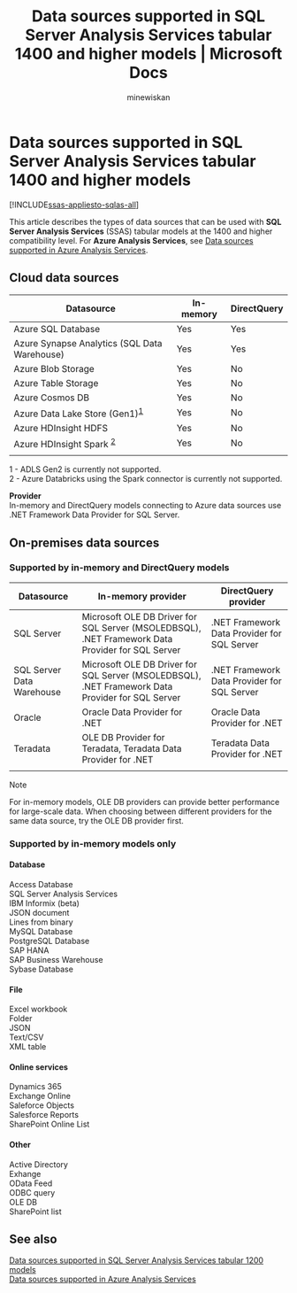 ﻿---
title: "Data sources supported in SQL Server Analysis Services tabular 1400 and higher models | Microsoft Docs"
description: Learn about the types of data sources that can be used with SQL Server Analysis Services (SSAS) tabular models at the 1400 and higher compatibility level.
ms.date: 02/03/2021
ms.prod: sql
ms.technology: analysis-services
ms.custom: tabular-models
ms.topic: conceptual
ms.author: owend
ms.reviewer: owend
author: minewiskan
monikerRange: "asallproducts-allversions || >= sql-analysis-services-2016"
---
# Data sources supported in SQL Server Analysis Services tabular 1400 and higher models

[!INCLUDE[ssas-appliesto-sqlas-all](../includes/ssas-appliesto-sqlas-all.md)]

This article describes the types of data sources that can be used with **SQL Server Analysis Services** (SSAS) tabular models at the 1400 and higher compatibility level. For **Azure Analysis Services**, see [Data sources supported in Azure Analysis Services](/azure/analysis-services/analysis-services-datasource).

## Cloud data sources

|Datasource  |In-memory  |DirectQuery  |
|---------|---------|---------|
|Azure SQL Database     |   Yes      |    Yes      |
|Azure Synapse Analytics (SQL Data Warehouse)     |   Yes      |   Yes       |
|Azure Blob Storage     |   Yes       |    No      |
|Azure Table Storage    |   Yes       |    No      |
|Azure Cosmos DB     |  Yes        |  No        |
|Azure Data Lake Store (Gen1)<sup>[1](#gen2)</sup>      |   Yes       |    No      |
|Azure HDInsight HDFS    |     Yes     |   No       |
|Azure HDInsight Spark <sup>[2](#databricks)</sup>     |   Yes       |   No       |
||||

<a name="gen2">1</a> - ADLS Gen2 is currently not supported.  
<a name="databricks">2</a> - Azure Databricks using the Spark connector is currently not supported.  

**Provider**  
In-memory and DirectQuery models connecting to Azure data sources use .NET Framework Data Provider for SQL Server.

## On-premises data sources

### Supported by in-memory and DirectQuery models

|Datasource | In-memory provider | DirectQuery provider |
|  --- | --- | --- |
| SQL Server |Microsoft OLE DB Driver for SQL Server (MSOLEDBSQL), .NET Framework Data Provider for SQL Server | .NET Framework Data Provider for SQL Server |
| SQL Server Data Warehouse |Microsoft OLE DB Driver for SQL Server (MSOLEDBSQL), .NET Framework Data Provider for SQL Server | .NET Framework Data Provider for SQL Server |
| Oracle | Oracle Data Provider for .NET |Oracle Data Provider for .NET |
| Teradata |OLE DB Provider for Teradata, Teradata Data Provider for .NET |Teradata Data Provider for .NET |
| | | |

> [!NOTE]
> For in-memory models, OLE DB providers can provide better performance for large-scale data. When choosing between different providers for the same data source, try the OLE DB provider first.  

### Supported by in-memory models only

#### Database

Access Database  
SQL Server Analysis Services  
IBM Informix (beta)  
JSON document  
Lines from binary  
MySQL Database  
PostgreSQL Database  
SAP HANA  
SAP Business Warehouse  
Sybase Database  

#### File

Excel workbook  
Folder  
JSON  
Text/CSV  
XML table  

#### Online services

Dynamics 365  
Exchange Online  
Saleforce Objects  
Salesforce Reports  
SharePoint Online List  

#### Other

Active Directory  
Exhange  
OData Feed  
ODBC query  
OLE DB  
SharePoint list  

## See also

[Data sources supported in SQL Server Analysis Services tabular 1200  models](data-sources-supported-ssas-tabular.md)  
[Data sources supported in Azure Analysis Services](/azure/analysis-services/analysis-services-datasource)